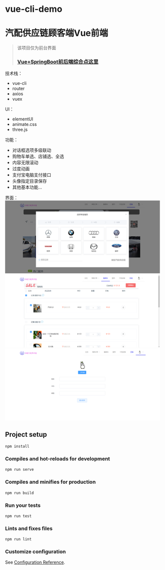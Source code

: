 # vue-cli-demo
# 汽配供应链顾客端Vue前端

> 该项目仅为前台界面
> ### [Vue+SpringBoot前后端综合点这里](https://github.com/feihb123/springboot-vue-cli-supplychain)

技术栈：
- vue-cli
- router
- axios
- vuex 

UI：
- elementUI
- animate.css
- three.js

功能：
- 对话框选项多级联动
- 购物车单选、店铺选、全选
- 内容无限滚动
- 过度动画
- 支付宝电脑支付接口
- 头像指定目录保存
- 其他基本功能...

界面：
![image](./src/image/ui/index.png)
![image](./src/image/ui/shoppingCart.png)
![image](./src/image/ui/info.png)





## Project setup
```
npm install
```

### Compiles and hot-reloads for development
```
npm run serve
```

### Compiles and minifies for production
```
npm run build
```

### Run your tests
```
npm run test
```

### Lints and fixes files
```
npm run lint
```

### Customize configuration
See [Configuration Reference](https://cli.vuejs.org/config/).
